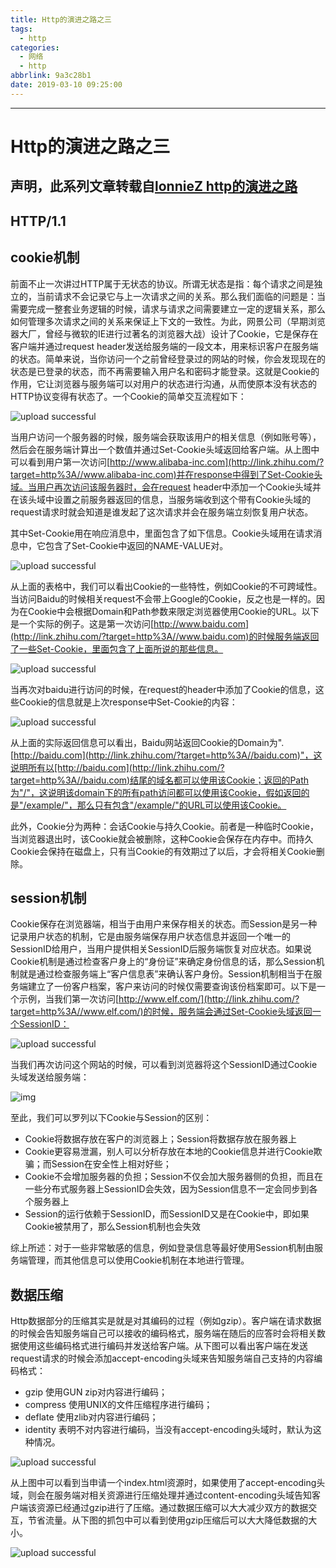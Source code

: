 ```yaml
---
title: Http的演进之路之三
tags:
  - http
categories:
  - 网络
  - http
abbrlink: 9a3c28b1
date: 2019-03-10 09:25:00
---
```

---
# Http的演进之路之三

## 声明，此系列文章转载自[lonnieZ http的演进之路](https://www.zhihu.com/people/lonniez/activities)

## **HTTP/1.1**

## cookie机制

前面不止一次讲过HTTP属于无状态的协议。所谓无状态是指：每个请求之间是独立的，当前请求不会记录它与上一次请求之间的关系。那么我们面临的问题是：当需要完成一整套业务逻辑的时候，请求与请求之间需要建立一定的逻辑关系，那么如何管理多次请求之间的关系来保证上下文的一致性。为此，网景公司（早期浏览器大厂，曾经与微软的IE进行过著名的浏览器大战）设计了Cookie，它是保存在客户端并通过request header发送给服务端的一段文本，用来标识客户在服务端的状态。简单来说，当你访问一个之前曾经登录过的网站的时候，你会发现现在的状态是已登录的状态，而不再需要输入用户名和密码才能登录。这就是Cookie的作用，它让浏览器与服务端可以对用户的状态进行沟通，从而使原本没有状态的HTTP协议变得有状态了。一个Cookie的简单交互流程如下：

![upload successful](/images/pasted-234.png)
<!-- more -->

当用户访问一个服务器的时候，服务端会获取该用户的相关信息（例如账号等），然后会在服务端计算出一个数值并通过Set-Cookie头域返回给客户端。从上图中可以看到用户第一次访问[http://www.alibaba-inc.com](http://link.zhihu.com/?target=http%3A//www.alibaba-inc.com)并在response中得到了Set-Cookie头域。当用户再次访问该服务器时，会在request header中添加一个Cookie头域并在该头域中设置之前服务器返回的信息，当服务端收到这个带有Cookie头域的request请求时就会知道是谁发起了这次请求并会在服务端立刻恢复用户状态。

其中Set-Cookie用在响应消息中，里面包含了如下信息。Cookie头域用在请求消息中，它包含了Set-Cookie中返回的NAME-VALUE对。

![upload successful](/images/pasted-235.png)

从上面的表格中，我们可以看出Cookie的一些特性，例如Cookie的不可跨域性。当访问Baidu的时候相关request不会带上Google的Cookie，反之也是一样的。因为在Cookie中会根据Domain和Path参数来限定浏览器使用Cookie的URL。以下是一个实际的例子。这是第一次访问[http://www.baidu.com](http://link.zhihu.com/?target=http%3A//www.baidu.com)的时候服务端返回了一些Set-Cookie，里面包含了上面所说的那些信息。

![upload successful](/images/pasted-236.png)

当再次对baidu进行访问的时候，在request的header中添加了Cookie的信息，这些Cookie的信息就是上次response中Set-Cookie的内容：

![upload successful](/images/pasted-237.png)

从上面的实际返回信息可以看出，Baidu网站返回Cookie的Domain为".[http://baidu.com](http://link.zhihu.com/?target=http%3A//baidu.com)"，这说明所有以[http://baidu.com](http://link.zhihu.com/?target=http%3A//baidu.com)结尾的域名都可以使用该Cookie；返回的Path为"/"，这说明该domain下的所有path访问都可以使用该Cookie，假如返回的是"/example/"，那么只有包含"/example/"的URL可以使用该Cookie。

此外，Cookie分为两种：会话Cookie与持久Cookie。前者是一种临时Cookie，当浏览器退出时，该Cookie就会被删除，这种Cookie会保存在内存中。而持久Cookie会保持在磁盘上，只有当Cookie的有效期过了以后，才会将相关Cookie删除。

## session机制

Cookie保存在浏览器端，相当于由用户来保存相关的状态。而Session是另一种记录用户状态的机制，它是由服务端保存用户状态信息并返回一个唯一的SessionID给用户，当用户提供相关SessionID后服务端恢复对应状态。如果说Cookie机制是通过检查客户身上的“身份证”来确定身份信息的话，那么Session机制就是通过检查服务端上“客户信息表”来确认客户身份。Session机制相当于在服务端建立了一份客户档案，客户来访问的时候仅需要查询该份档案即可。以下是一个示例，当我们第一次访问[http://www.elf.com/](http://link.zhihu.com/?target=http%3A//www.elf.com/)的时候，服务端会通过Set-Cookie头域返回一个SessionID：

![upload successful](/images/pasted-238.png)

当我们再次访问这个网站的时候，可以看到浏览器将这个SessionID通过Cookie头域发送给服务端：

![img](https://pic2.zhimg.com/80/v2-0259adf2e7b498acf3291315caaad62d_hd.jpg)

至此，我们可以罗列以下Cookie与Session的区别：

- Cookie将数据存放在客户的浏览器上；Session将数据存放在服务器上
- Cookie更容易泄漏，别人可以分析存放在本地的Cookie信息并进行Cookie欺骗；而Session在安全性上相对好些；
- Cookie不会增加服务器的负担；Session不仅会加大服务器侧的负担，而且在一些分布式服务器上SessionID会失效，因为Session信息不一定会同步到各个服务器上
- Session的运行依赖于SessionID，而SessionID又是在Cookie中，即如果Cookie被禁用了，那么Session机制也会失效

综上所述：对于一些非常敏感的信息，例如登录信息等最好使用Session机制由服务端管理，而其他信息可以使用Cookie机制在本地进行管理。

## 数据压缩

Http数据部分的压缩其实是就是对其编码的过程（例如gzip）。客户端在请求数据的时候会告知服务端自己可以接收的编码格式，服务端在随后的应答时会将相关数据使用这些编码格式进行编码并发送给客户端。从下图可以看出客户端在发送request请求的时候会添加accept-encoding头域来告知服务端自己支持的内容编码格式：

- gzip 使用GUN zip对内容进行编码；
- compress 使用UNIX的文件压缩程序进行编码；
- deflate 使用zlib对内容进行编码；
- identity 表明不对内容进行编码，当没有accept-encoding头域时，默认为这种情况。

![upload successful](/images/pasted-239.png)

从上图中可以看到当申请一个index.html资源时，如果使用了accept-encoding头域，则会在服务端对相关资源进行压缩处理并通过content-encoding头域告知客户端该资源已经通过gzip进行了压缩。通过数据压缩可以大大减少双方的数据交互，节省流量。从下图的抓包中可以看到使用gzip压缩后可以大大降低数据的大小。

![upload successful](/images/pasted-240.png)
